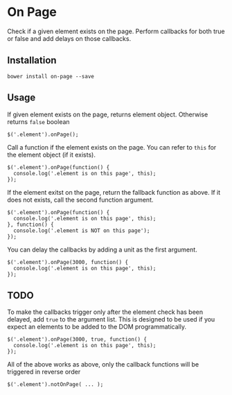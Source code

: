 # On Page

Check if a given element exists on the page. Perform callbacks for both true or false and add delays on those callbacks.

## Installation

```
bower install on-page --save
```

## Usage

If given element exists on the page, returns element object. Otherwise returns ```false``` boolean
```
$('.element').onPage();
```

Call a function if the element exists on the page. You can refer to ```this``` for the element object (if it exists).
```
$('.element').onPage(function() {
  console.log('.element is on this page', this);
});
```

If the element exitst on the page, return the fallback function as above. If it does not exists, call the second function argument.
```
$('.element').onPage(function() {
  console.log('.element is on this page', this);
}, function() {
  console.log('.element is NOT on this page');
});
```

You can delay the callbacks by adding a unit as the first argument.
```
$('.element').onPage(3000, function() {
  console.log('.element is on this page', this);
});
```

## TODO

To make the callbacks trigger only after the element check has been delayed, add ```true``` to the argument list.
This is designed to be used if you expect an elements to be added to the DOM programmatically.
```
$('.element').onPage(3000, true, function() {
  console.log('.element is on this page', this);
});
```

All of the above works as above, only the callback functions will be triggered in reverse order
```
$('.element').notOnPage( ... );
```
